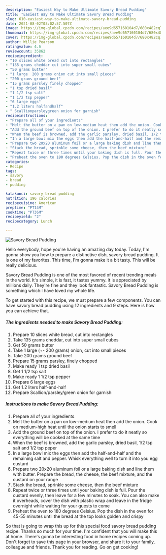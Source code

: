 ```yaml
---
description: "Easiest Way to Make Ultimate Savory Bread Pudding"
title: "Easiest Way to Make Ultimate Savory Bread Pudding"
slug: 610-easiest-way-to-make-ultimate-savory-bread-pudding
date: 2021-08-02T03:02:57.507Z
image: https://img-global.cpcdn.com/recipes/aee9d657160104d7/680x482cq70/savory-bread-pudding-recipe-main-photo.jpg
thumbnail: https://img-global.cpcdn.com/recipes/aee9d657160104d7/680x482cq70/savory-bread-pudding-recipe-main-photo.jpg
cover: https://img-global.cpcdn.com/recipes/aee9d657160104d7/680x482cq70/savory-bread-pudding-recipe-main-photo.jpg
author: Willie Pearson
ratingvalue: 4.6
reviewcount: 35862
recipeingredient:
- "10 slices white bread cut into rectangles"
- "135 grams cheddar cut into super small cubes"
- "50 grams butter"
- "1 large  200 grams onion cut into small pieces"
- "200 grams ground beef"
- "15 grams parsley finely chopped"
- "1 tsp dried basil"
- "1 1/2 tsp salt"
- "1 1/2 tsp pepper"
- "6 large eggs"
- "1.2 liters halfandhalf"
- " Scallionparsleygreen onion for garnish"
recipeinstructions:
- "Prepare all of your ingredients"
- "Melt the butter on a pan on low-medium heat then add the onion. Cook on medium-high heat until the onion starts to smell"
- "Add the ground beef on top of the onion. I prefer to do it neatly so everything will be cooked at the same time"
- "When the beef is browned, add the garlic parsley, dried basil, 1/2 tsp salt and 1/2 tsp peper"
- "In a large bowl mix the eggs then add the half-and-half and the remaining salt and pepper. Whisk everything well to turn it into you egg custard"
- "Prepare two 20x20 aluminum foil or a large baking dish and line them with butter. Prepare the bread, the cheese, the beef mixture, and the custard on your range"
- "Stack the bread, sprinkle some cheese, then the beef mixture"
- "Repeat twice or three times until your baking dish is full. Pour the custard evenly, then leave for a few minutes to soak. You can also make it overheads, cover the dish with plastic wrap and leave in the fridge overnight while waiting for your guests to come"
- "Preheat the oven to 180 degrees Celsius. Pop the dish in the oven for 45-55 minutes until the bread at the top looks golden and crispy"
categories:
- Recipe
tags:
- savory
- bread
- pudding

katakunci: savory bread pudding 
nutrition: 196 calories
recipecuisine: American
preptime: "PT14M"
cooktime: "PT36M"
recipeyield: "2"
recipecategory: Lunch

---
```



![Savory Bread Pudding](https://img-global.cpcdn.com/recipes/aee9d657160104d7/680x482cq70/savory-bread-pudding-recipe-main-photo.jpg)

Hello everybody, hope you're having an amazing day today. Today, I'm gonna show you how to prepare a distinctive dish, savory bread pudding. It is one of my favorites. This time, I'm gonna make it a bit tasty. This will be really delicious.



Savory Bread Pudding is one of the most favored of recent trending meals in the world. It's simple, it is fast, it tastes yummy. It is appreciated by millions daily. They're fine and they look fantastic. Savory Bread Pudding is something which I have loved my whole life.


To get started with this recipe, we must prepare a few components. You can have savory bread pudding using 12 ingredients and 9 steps. Here is how you can achieve that.

<!--inarticleads1-->

##### The ingredients needed to make Savory Bread Pudding:

1. Prepare 10 slices white bread, cut into rectangles
1. Take 135 grams cheddar, cut into super small cubes
1. Get 50 grams butter
1. Take 1 large (+- 200 grams) onion, cut into small pieces
1. Take 200 grams ground beef
1. Prepare 15 grams parsley, finely chopped
1. Make ready 1 tsp dried basil
1. Get 1 1/2 tsp salt
1. Make ready 1 1/2 tsp pepper
1. Prepare 6 large eggs
1. Get 1.2 liters half-and-half
1. Prepare  Scallion/parsley/green onion for garnish




<!--inarticleads2-->

##### Instructions to make Savory Bread Pudding:

1. Prepare all of your ingredients
1. Melt the butter on a pan on low-medium heat then add the onion. Cook on medium-high heat until the onion starts to smell
1. Add the ground beef on top of the onion. I prefer to do it neatly so everything will be cooked at the same time
1. When the beef is browned, add the garlic parsley, dried basil, 1/2 tsp salt and 1/2 tsp peper
1. In a large bowl mix the eggs then add the half-and-half and the remaining salt and pepper. Whisk everything well to turn it into you egg custard
1. Prepare two 20x20 aluminum foil or a large baking dish and line them with butter. Prepare the bread, the cheese, the beef mixture, and the custard on your range
1. Stack the bread, sprinkle some cheese, then the beef mixture
1. Repeat twice or three times until your baking dish is full. Pour the custard evenly, then leave for a few minutes to soak. You can also make it overheads, cover the dish with plastic wrap and leave in the fridge overnight while waiting for your guests to come
1. Preheat the oven to 180 degrees Celsius. Pop the dish in the oven for 45-55 minutes until the bread at the top looks golden and crispy




So that is going to wrap this up for this special food savory bread pudding recipe. Thanks so much for your time. I'm confident that you will make this at home. There's gonna be interesting food in home recipes coming up. Don't forget to save this page in your browser, and share it to your family, colleague and friends. Thank you for reading. Go on get cooking!
